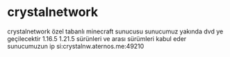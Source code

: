 # crystalnetwork
crystalnetwork özel  tabanlı minecraft sunucusu
sunucumuz yakında dvd ye geçilecektir 1.16.5 1.21.5 sürünleri ve arası sürümleri kabul eder
sunucumuzun ip si:crystalnw.aternos.me:49210

